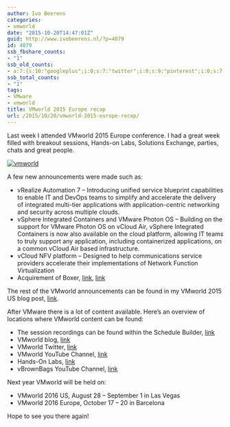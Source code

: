 ```yaml
---
author: Ivo Beerens
categories:
- vmworld
date: "2015-10-20T14:47:01Z"
guid: http://www.ivobeerens.nl/?p=4079
id: 4079
ssb_fbshare_counts:
- "1"
ssb_old_counts:
- a:7:{s:10:"googleplus";i:0;s:7:"twitter";i:0;s:9:"pinterest";i:0;s:7:"fbshare";i:1;s:8:"linkedin";i:0;s:6:"reddit";i:0;s:6:"tumblr";i:0;}
ssb_total_counts:
- "1"
tags:
- VMware
- vmworld
title: VMworld 2015 Europe recap
url: /2015/10/20/vmworld-2015-europe-recap/
---
```


Last week I attended VMworld 2015 Europe conference. I had a great week filled with breakout sessions, Hands-on Labs, Solutions Exchange, parties, chats and great people.

[![vmworld](http://localhost/wp-content/uploads/2015/10/vmworld-300x90.png)](http://localhost/wp-content/uploads/2015/10/vmworld.png)

A few new announcements were made such as:

- vRealize Automation 7 – Introducing unified service blueprint capabilities to enable IT and DevOps teams to simplify and accelerate the delivery of integrated multi-tier applications with application-centric networking and security across multiple clouds.
- vSphere Integrated Containers and VMware Photon OS – Building on the support for VMware Photon OS on vCloud Air, vSphere Integrated Containers is now also available on the cloud platform, allowing IT teams to truly support any application, including containerized applications, on a common vCloud Air based infrastructure.
- vCloud NFV platform – Designed to help communications service providers accelerate their implementations of Network Function Virtualization
- Acquirement of Boxer, [link](https://blogs.vmware.com/euc/2015/10/vmworld-europe-2015.html), [link](http://www.getboxer.com/)

The rest of the VMworld announcements can be found in my VMworld 2015 US blog post, [link](http://localhost/2015/09/01/whats-announced-at-vmworld-2015/).

After VMware there is a lot of content available. Here’s an overview of locations where VMworld content can be found:

- The session recordings can be found within the Schedule Builder, [link](http://www.vmworld.com/en/europe/learning/schedule-builder.html)
- VMworld blog, [link](https://blogs.vmware.com/vmworld/)
- VMworld Twitter, [link](https://twitter.com/VMworld)
- VMworld YouTube Channel, [link](https://www.youtube.com/channel/UCaC9l9CYIEazFB5-pWfCNKw)
- Hands-On Labs, [link](http://labs.hol.vmware.com/HOL/catalogs/)
- vBrownBags YouTube Channel, [link](https://www.youtube.com/channel/UCaZf13iWhwnBdpIkrEmHLbA)

Next year VMworld will be held on:

- VMworld 2016 US, August 28 – September 1 in Las Vegas
- VMworld 2016 Europe, October 17 – 20 in Barcelona

Hope to see you there again!
